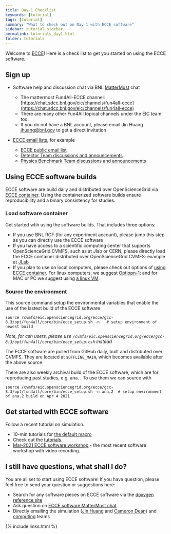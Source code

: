 ```yaml
---
title: Day-1 Checklist
keywords: [tutorial]
tags: [tutorial]
summary: "What to check out on Day-1 with ECCE software"
sidebar: tutorial_sidebar
permalink: tutorials_day1.html
folder: tutorials
---
```

 

Welcome to [ECCE](https://www.ecce-eic.org/)! Here is a check list to get you started on using the ECCE software.

## Sign up

* Software help and discussion chat via BNL [MatterMost](https://mattermost.com/download/) chat
  - The mattermost Fun4All-ECCE channel: [https://chat.sdcc.bnl.gov/eic/channels/fun4all-ecce](https://chat.sdcc.bnl.gov/eic/channels/fun4all-ecce)
  - There are many other Fun4All topical channels under the EIC team too. 
  - If you do not have a BNL account, please email Jin Huang jhuang@bnl.gov to get a direct invitation

* [ECCE email lists](https://www.ecce-eic.org/contact), for example
  - [ECCE public email list](https://lists.bnl.gov/mailman/listinfo/ecce-eic-public-l)
  - [Detector Team discussions and announcements](https://lists.bnl.gov/mailman/listinfo/ecce-eic-det-l)
  - [Physics Benchmark Team discussions and announcements](https://lists.bnl.gov/mailman/listinfo/ecce-eic-phys-l)

## Using ECCE software builds

ECCE software are build daily and distributed over OpenScienceGrid via [ECCE container](https://github.com/ECCE-EIC/Singularity). Using the containerized software builds ensure reproducibility and a binary consistency for studies. 

### Load software container

Get started wtih using the software builds. That includes three options: 
 - If you use BNL RCF (for any experiment account), please jump this step as you can directly use the ECCE software
 - If you have access to a scientific computing center that supports OpenScienceGrid CVMFS, such as at Jlab or CERN, please directly load the ECCE container distributed over  OpenScienceGrid CVMFS: example at [JLab](/tutorials_example2_JLab.html) 
 - If you plan to use on local computers, please check out options of [using ECCE container](https://github.com/ECCE-EIC/Singularity). For linux computers, we suggest [Optiopn-1](https://github.com/ECCE-EIC/Singularity#option-1-mount-eic-cvmfs); and for MAC or PC we suggest using [a linux VM](https://github.com/ECCE-EIC/Singularity/blob/master/VirtualBox.md).
 
### Source the environment

This source command setup the environmental variables that enable the use of the lastest build of the ECCE software
```
source /cvmfs/eic.opensciencegrid.org/ecce/gcc-8.3/opt/fun4all/core/bin/ecce_setup.sh -n   # setup environment of newest build
```
*Note, for csh users, please use `/cvmfs/eic.opensciencegrid.org/ecce/gcc-8.3/opt/fun4all/core/bin/ecce_setup.csh` instead*

The ECCE software are pulled from GitHub daily, built and distributed over CVMFS. They are located at `$OFFLINE_MAIN`, which becomes available after the above source. 

There are also weekly archival build of the ECCE software, which are for reproducing past studies, e.g. ana.<number> . To use them we can source with 
```
source /cvmfs/eic.opensciencegrid.org/ecce/gcc-8.3/opt/fun4all/core/bin/ecce_setup.sh -n ana.2  # setup environment of ana.2 build on Apr 4 2021
```

## Get started with ECCE software

Follow a recent tutorial on simulation.
* 10-min tutorials for [the default macro](https://github.com/ECCE-EIC/macros) 
* Check out the [tutorials](/tutorials_landing_page.html).
* [Mar-2021 ECCE software workshop](https://indico.bnl.gov/event/11112/) - the most recent software workshop with video recording.


## I still have questions, what shall I do?

You are all set to start using ECCE software! If you have question, please feel free to send your question or suggestions here:
* Search for any software pieces on ECCE software via the [doxygen reference site](https://ecce-eic.github.io/doxygen/)
* Ask question on [ECCE software MatterMost chat](https://chat.sdcc.bnl.gov/eic/channels/fun4all-ecce)
* Directly emailing the simulation ([Jin Huang](mailto:jhuang@bnl.gov) and [Cameron Dean](mailto:cdean@bnl.gov)) and [computing](https://www.ecce-eic.org/members) teams


{% include links.html %}
